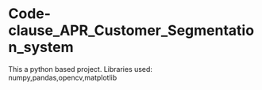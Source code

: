# Code-clause_APR_Customer_Segmentation_system
This a python based project. Libraries used: numpy,pandas,opencv,matplotlib
